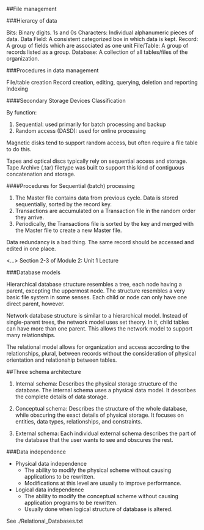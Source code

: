 ##File management

###Hierarcy of data

Bits: Binary digits. 1s and 0s
Characters: Individual alphanumeric pieces of data.
Data Field: A consistent categorized box in which data is kept.
Record: A group of fields which are associated as one unit
File/Table: A group of records listed as a group.
Database: A collection of all tables/files of the organization.

###Procedures in data management

File/table creation
Record creation, editing, querying, deletion and reporting
Indexing

####Secondary Storage Devices Classification

By function:
 1. Sequential: used primarily for batch processing and backup
 2. Random access (DASD): used for online processing

Magnetic disks tend to support random access, but often require a file table to
do this.

Tapes and optical discs typically rely on sequential access and storage.
Tape Archive (.tar) filetype was built to support this kind of contiguous
concatenation and storage.

####Procedures for Sequential (batch) processing

 1. The Master file contains data from previous cycle. Data is stored
sequentially, sorted by the record key.
 2. Transactions are accumulated on a Transaction file in the random order they
arrive.
 3. Periodically, the Transactions file is sorted by the key and merged with
the Master file to create a new Master file.

Data redundancy is a bad thing. The same record should be accessed and edited
in one place.

<...> Section 2-3 of Module 2: Unit 1 Lecture

###Database models

Hierarchical database structure resembles a tree, each node having a parent,
excepting the uppermost node. The structure resembles a very basic file
system in some senses. Each child or node can only have one direct parent,
however.

Network database structure is similar to a hierarchical model. Instead of
single-parent trees, the network model uses set theory. In it, child tables
can have more than one parent. This allows the network model to support many
relationships.

The relational model allows for organization and access according to the
relationships, plural, between records without the consideration of physical
orientation and relationship between tables.

##Three schema architecture

 1. Internal schema: Describes the physical storage structure of the database.
The internal schema uses a physical data model. It describes the complete
details of data storage.

 2. Conceptual schema: Describes the structure of the whole database, while
obscuring the exact details of physical storage. It focuses on entities, data
types, relationships, and constraints.

 3. External schema: Each individual external schema describes the part of the
database that the user wants to see and obscures the rest.

###Data independence

 - Physical data independence
	* The ability to modify the physical scheme without causing
	  applications to be rewritten.
	* Modifications at this level are usually to improve performance.
 - Logical data independence
	* The ability to modify the conceptual scheme without causing
	  application programs to be rewritten.
	* Usually done when logical structure of database is altered.

See ./Relational_Databases.txt
